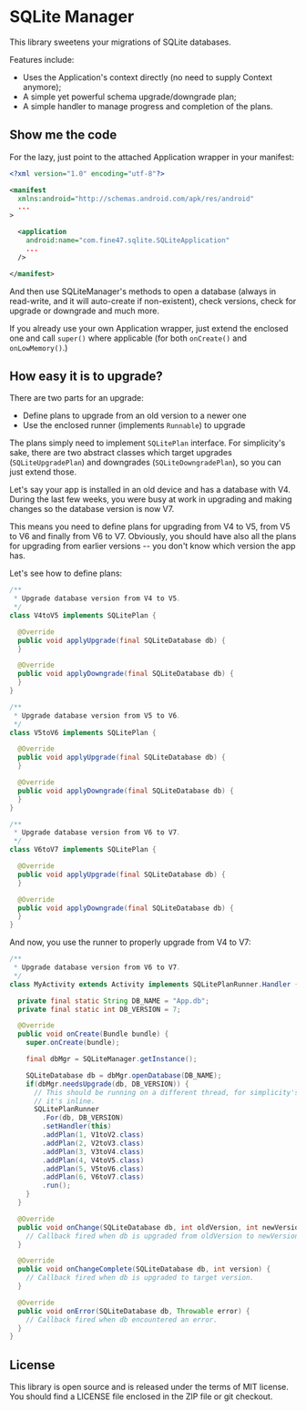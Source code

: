 SQLite Manager
==============

This library sweetens your migrations of SQLite databases.

Features include:

* Uses the Application's context directly (no need to supply Context anymore);
* A simple yet powerful schema upgrade/downgrade plan;
* A simple handler to manage progress and completion of the plans.

Show me the code
----------------

For the lazy, just point to the attached Application wrapper in your manifest:

```xml
<?xml version="1.0" encoding="utf-8"?>

<manifest
  xmlns:android="http://schemas.android.com/apk/res/android"
  ...
>

  <application
    android:name="com.fine47.sqlite.SQLiteApplication"
    ...
  />

</manifest>
```

And then use SQLiteManager's methods to open a database (always in read-write,
and it will auto-create if non-existent), check versions, check for upgrade or
downgrade and much more.

If you already use your own Application wrapper, just extend the enclosed one
and call `super()` where applicable (for both `onCreate()` and `onLowMemory()`.)

How easy it is to upgrade?
--------------------------

There are two parts for an upgrade:

* Define plans to upgrade from an old version to a newer one
* Use the enclosed runner (implements `Runnable`) to upgrade

The plans simply need to implement `SQLitePlan` interface. For simplicity's
sake, there are two abstract classes which target upgrades (`SQLiteUpgradePlan`)
and downgrades (`SQLiteDowngradePlan`), so you can just extend those.

Let's say your app is installed in an old device and has a database with V4. 
During the last few weeks, you were busy at work in upgrading and making changes
so the database version is now V7.

This means you need to define plans for upgrading from V4 to V5, from V5 to V6
and finally from V6 to V7. Obviously, you should have also all the plans for
upgrading from earlier versions -- you don't know which version the app has.

Let's see how to define plans:

```java
/**
 * Upgrade database version from V4 to V5.
 */
class V4toV5 implements SQLitePlan {

  @Override
  public void applyUpgrade(final SQLiteDatabase db) {
  }

  @Override
  public void applyDowngrade(final SQLiteDatabase db) {
  }
}
```

```java
/**
 * Upgrade database version from V5 to V6.
 */
class V5toV6 implements SQLitePlan {

  @Override
  public void applyUpgrade(final SQLiteDatabase db) {
  }

  @Override
  public void applyDowngrade(final SQLiteDatabase db) {
  }
}
```

```java
/**
 * Upgrade database version from V6 to V7.
 */
class V6toV7 implements SQLitePlan {

  @Override
  public void applyUpgrade(final SQLiteDatabase db) {
  }

  @Override
  public void applyDowngrade(final SQLiteDatabase db) {
  }
}
```

And now, you use the runner to properly upgrade from V4 to V7:

```java
/**
 * Upgrade database version from V6 to V7.
 */
class MyActivity extends Activity implements SQLitePlanRunner.Handler {

  private final static String DB_NAME = "App.db";
  private final static int DB_VERSION = 7;

  @Override
  public void onCreate(Bundle bundle) {
    super.onCreate(bundle);

    final dbMgr = SQLiteManager.getInstance();

    SQLiteDatabase db = dbMgr.openDatabase(DB_NAME);
    if(dbMgr.needsUpgrade(db, DB_VERSION)) {
      // This should be running on a different thread, for simplicity's sake
      // it's inline.
      SQLitePlanRunner
        .For(db, DB_VERSION)
        .setHandler(this)
        .addPlan(1, V1toV2.class)
        .addPlan(2, V2toV3.class)
        .addPlan(3, V3toV4.class)
        .addPlan(4, V4toV5.class)
        .addPlan(5, V5toV6.class)
        .addPlan(6, V6toV7.class)
        .run();
    }
  }

  @Override
  public void onChange(SQLiteDatabase db, int oldVersion, int newVersion) {
    // Callback fired when db is upgraded from oldVersion to newVersion.
  }

  @Override
  public void onChangeComplete(SQLiteDatabase db, int version) {
    // Callback fired when db is upgraded to target version.
  }

  @Override
  public void onError(SQLiteDatabase db, Throwable error) {
    // Callback fired when db encountered an error.
  }
}
```

License
-------
This library is open source and is released under the terms of MIT license. You
should find a LICENSE file enclosed in the ZIP file or git checkout.
